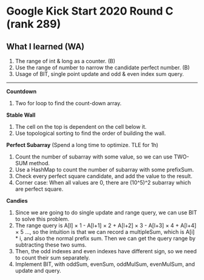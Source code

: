 # Google Kick Start 2020 Round C (rank 289)

## What I learned (WA)
1. The range of int & long as a counter. (B)
2. Use the range of number to narrow the candidate perfect number. (B)
3. Usage of BIT, single point update and odd & even index sum query. 

---
**Countdown**
1. Two for loop to find the count-down array.

**Stable Wall**
1. The cell on the top is dependent on the cell below it. 
2. Use topological sorting to find the order of building the wall.

**Perfect Subarray** (Spend a long time to optimize. TLE for 1h)
1. Count the number of subarray with some value, so we can use TWO-SUM method.
2. Use a HashMap to count the number of subarray with some prefixSum.
3. Check every perfect square candidate, and add the value to the result.
4. Corner case: When all values are 0, there are (10^5)^2 subarray which are perfect square.

**Candies**
1. Since we are going to do single update and range query, we can use BIT to solve this problem.
2. The range query is A[l] × 1 - A[l+1] × 2 + A[l+2] × 3 - A[l+3] × 4 + A[l+4] × 5 ..., so the intuition is that we can record a multipleSum, which is A[i] * i, and also the normal prefix sum. Then we can get the query range by subtracting these two sums.
3. Then, the odd indexes and even indexes have different sign, so we need to count their sum separately. 
4. Implement BIT, with oddSum, evenSum, oddMulSum, evenMulSum, and update and query. 


